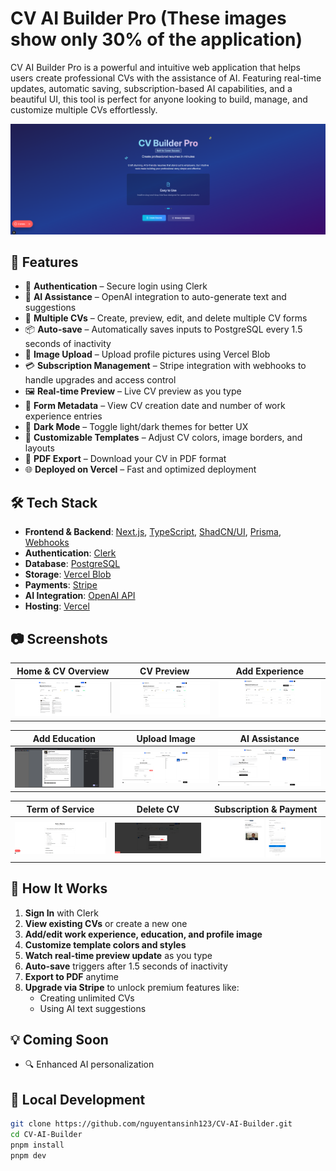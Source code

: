 # CV AI Builder Pro (These images show only 30% of the application)

CV AI Builder Pro is a powerful and intuitive web application that helps users create professional CVs with the assistance of AI. Featuring real-time updates, automatic saving, subscription-based AI capabilities, and a beautiful UI, this tool is perfect for anyone looking to build, manage, and customize multiple CVs effortlessly.

![CV AI Builder Pro Preview](https://github.com/nguyentansinh123/CV-AI-Builder/blob/94a75bf23fcb054e5b3b8e6942fa1d4bc8a44db2/imagesforgit/resume1.png)

## 🚀 Features

- 🔐 **Authentication** – Secure login using Clerk
- 🧠 **AI Assistance** – OpenAI integration to auto-generate text and suggestions
- 📄 **Multiple CVs** – Create, preview, edit, and delete multiple CV forms
- 📦 **Auto-save** – Automatically saves inputs to PostgreSQL every 1.5 seconds of inactivity
- 📸 **Image Upload** – Upload profile pictures using Vercel Blob
- 💳 **Subscription Management** – Stripe integration with webhooks to handle upgrades and access control
- 🖼️ **Real-time Preview** – Live CV preview as you type
- 📅 **Form Metadata** – View CV creation date and number of work experience entries
- 🌙 **Dark Mode** – Toggle light/dark themes for better UX
- 🎨 **Customizable Templates** – Adjust CV colors, image borders, and layouts
- 📄 **PDF Export** – Download your CV in PDF format
- 🌐 **Deployed on Vercel** – Fast and optimized deployment

## 🛠️ Tech Stack

- **Frontend & Backend**: [Next.js](https://nextjs.org/), [TypeScript](https://www.typescriptlang.org/), [ShadCN/UI](https://ui.shadcn.com/), [Prisma](https://www.prisma.io/), [Webhooks](https://www.redhat.com/en/topics/automation/what-is-a-webhook)
- **Authentication**: [Clerk](https://clerk.dev/)
- **Database**: [PostgreSQL](https://www.postgresql.org/)
- **Storage**: [Vercel Blob](https://vercel.com/docs/storage/blob)
- **Payments**: [Stripe](https://stripe.com/)
- **AI Integration**: [OpenAI API](https://openai.com/)
- **Hosting**: [Vercel](https://vercel.com/)

## 📷 Screenshots

| Home & CV Overview | CV Preview | Add Experience |
|--------------------|------------|----------------|
| ![](https://github.com/nguyentansinh123/CV-AI-Builder/blob/94a75bf23fcb054e5b3b8e6942fa1d4bc8a44db2/imagesforgit/Resume2.png) | ![](https://github.com/nguyentansinh123/CV-AI-Builder/blob/6a3b3c04569a0209aeb48d02107a34bb2963f92b/imagesforgit/resume3.png) | ![](https://github.com/nguyentansinh123/CV-AI-Builder/blob/6a3b3c04569a0209aeb48d02107a34bb2963f92b/imagesforgit/resume4.png) |

| Add Education | Upload Image | AI Assistance |
|---------------|--------------|---------------|
| ![](https://github.com/nguyentansinh123/CV-AI-Builder/blob/94a75bf23fcb054e5b3b8e6942fa1d4bc8a44db2/imagesforgit/resume5.png) | ![](https://github.com/nguyentansinh123/CV-AI-Builder/blob/94a75bf23fcb054e5b3b8e6942fa1d4bc8a44db2/imagesforgit/resume6.png) | ![](https://github.com/nguyentansinh123/CV-AI-Builder/blob/94a75bf23fcb054e5b3b8e6942fa1d4bc8a44db2/imagesforgit/resume7.png) |

| Term of Service | Delete CV | Subscription & Payment |
|------------------|-----------|--------------------------|
| ![](https://github.com/nguyentansinh123/CV-AI-Builder/blob/6a3b3c04569a0209aeb48d02107a34bb2963f92b/imagesforgit/resume10.png) | ![](https://github.com/nguyentansinh123/CV-AI-Builder/blob/6a3b3c04569a0209aeb48d02107a34bb2963f92b/imagesforgit/resume11.png) | ![](https://github.com/nguyentansinh123/CV-AI-Builder/blob/6a3b3c04569a0209aeb48d02107a34bb2963f92b/imagesforgit/resume13.png) |

## 📄 How It Works

1. **Sign In** with Clerk
2. **View existing CVs** or create a new one
3. **Add/edit work experience, education, and profile image**
4. **Customize template colors and styles**
5. **Watch real-time preview update** as you type
6. **Auto-save** triggers after 1.5 seconds of inactivity
7. **Export to PDF** anytime
8. **Upgrade via Stripe** to unlock premium features like:
   - Creating unlimited CVs
   - Using AI text suggestions

## 💡 Coming Soon

- 🔍 Enhanced AI personalization

## 🧪 Local Development

```bash
git clone https://github.com/nguyentansinh123/CV-AI-Builder.git
cd CV-AI-Builder
pnpm install
pnpm dev
